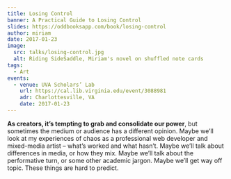 ```yaml
---
title: Losing Control
banner: A Practical Guide to Losing Control
slides: https://oddbooksapp.com/book/losing-control
author: miriam
date: 2017-01-23
image:
  src: talks/losing-control.jpg
  alt: Riding SideSaddle, Miriam's novel on shuffled note cards
tags:
  - Art
events:
  - venue: UVA Scholars’ Lab
    url: https://cal.lib.virginia.edu/event/3088981
    adr: Charlottesville, VA
    date: 2017-01-23
---
```


**As creators, it’s tempting to grab and consolidate our power**,
but sometimes the medium or audience has a different opinion.
Maybe we’ll look at my experiences of chaos
as a professional web developer and mixed-media artist –
what’s worked and what hasn’t.
Maybe we’ll talk about differences in media, or how they mix.
Maybe we’ll talk about the performative turn,
or some other academic jargon.
Maybe we’ll get way off topic.
These things are hard to predict.
